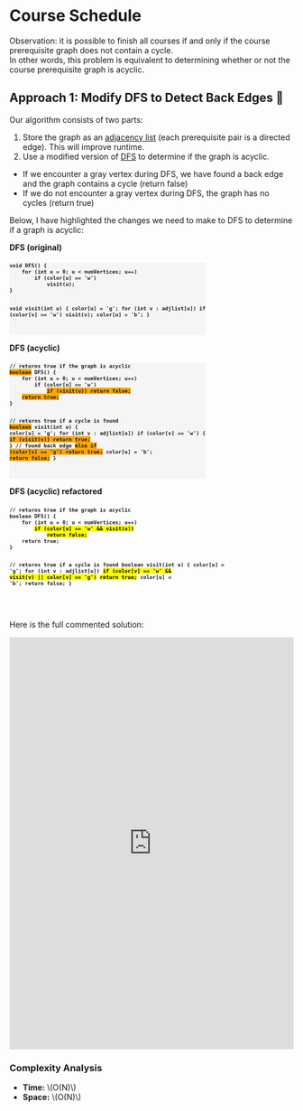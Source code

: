 <!-- MathJax -->
<script src="https://polyfill.io/v3/polyfill.min.js?features=es6"></script>
<script id="MathJax-script" async src="https://cdn.jsdelivr.net/npm/mathjax@3/es5/tex-mml-chtml.js"></script>

<!-- Google Prettify -->
<script src="https://cdn.jsdelivr.net/gh/google/code-prettify@master/loader/run_prettify.js"></script>

<!------------------------------------------------------------------------------------------------------------------------------------->

# Course Schedule 

Observation: it is possible to finish all courses if and only if the course prerequisite graph does not contain a cycle.  
In other words, this problem is equivalent to determining whether or not the course prerequisite graph is acyclic.

<!------------------------------------------------------------------------------------------------------------------------------------->

## Approach 1: Modify DFS to Detect Back Edges 🌟

Our algorithm consists of two parts:
1. Store the graph as an [adjacency list]() (each prerequisite pair is a directed edge). This will improve runtime.
2. Use a modified version of [DFS]() to determine if the graph is acyclic.
  - If we encounter a gray vertex during DFS, we have found a back edge and the graph contains a cycle (return false)
  - If we do not encounter a gray vertex during DFS, the graph has no cycles (return true)

Below, I have highlighted the changes we need to make to DFS to determine if a graph is acyclic:

<div style="display:inline-block">
<h4 style="margin-top:0">DFS (original)</h4>
<pre style="font-size:10.8px; background-color:whitesmoke"><code class="prettyprint" style="font-weight:bold">void DFS() {
    for (int u = 0; u < numVertices; u++)
        if (color[u] == 'w')
            visit(u);
}

void visit(int u) {
    color[u] = 'g';
    for (int v : adjlist[u])
        if (color[v] == 'w')
            visit(v);
    color[u] = 'b';
}







</code></pre>
</div>

<div style="display:inline-block">
<h4 style="margin-top:0">DFS (acyclic)</h4>
<pre style="font-size:10.8px; background-color:whitesmoke"><code class="prettyprint" style="font-weight:bold">// returns true if the graph is acyclic
<span style="background-color:orange">boolean</span> DFS() {
    for (int u = 0; u < numVertices; u++)
        if (color[u] == 'w')
            <span style="background-color:orange">if (visit(u)) return false;</span>
    <span style="background-color:orange">return true;</span>
}

// returns true if a cycle is found
<span style="background-color:orange">boolean</span> visit(int u) {
    color[u] = 'g';
    for (int v : adjlist[u])
        if (color[v] == 'w') {
            <span style="background-color:orange">if (visit(v)) return true;</span> }
        // found back edge
        <span style="background-color:orange">else if (color[v] == 'g') return true;</span>
    color[u] = 'b';
    <span style="background-color:orange">return false;</span>
}

</code></pre>
</div>

<div style="display:inline-block">
<h4 style="margin-top:0">DFS (acyclic) refactored</h4>
<pre style="font-size:10.8px"><code class="prettyprint" style="font-weight:bold">// returns true if the graph is acyclic
boolean DFS() {
    for (int u = 0; u < numVertices; u++)
        <mark>if (color[u] == 'w' && visit(u))</mark>
            <mark>return false;</mark>
    return true;
}

// returns true if a cycle is found
boolean visit(int u) {
    color[u] = 'g';
    for (int v : adjlist[u])
        <mark>if (color[v] == 'w' && visit(v) || color[v] == 'g')</mark>
            <mark>return true;</mark>
    color[u] = 'b';
    return false;
}



</code></pre>
</div>

Here is the full commented solution:
<iframe src="https://leetcode.com/playground/x7ZQiFoi/shared" frameBorder="0" width="100%" height="730"></iframe>

### Complexity Analysis
- <div><b>Time:</b> \(O(N)\)</div>
- <div><b>Space:</b> \(O(N)\)</div>

<!------------------------------------------------------------------------------------------------------------------------------------->
